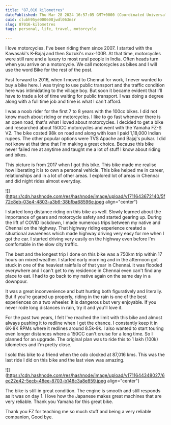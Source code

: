 ```yaml
---
title: "87,016 kilometres"
datePublished: Thu Mar 28 2024 16:57:05 GMT+0000 (Coordinated Universal Time)
cuid: clubh95ye000608jwdl063msr
slug: 87016-kilometres
tags: personal, life, travel, motorcycle

---
```


I love motorcycles. I've been riding them since 2007. I started with the Kawasaki's K-Bajaj and then Suzuki's max-100R. At that time, motorcycles were still rare and a luxury to most rural people in India. Often heads turn when you arrive on a motorcycle. We call motorcycles as bikes and I will use the word Bike for the rest of the post.

Fast forward to 2016, when I moved to Chennai for work, I never wanted to buy a bike here. I was trying to use public transport and the traffic condition here was intimidating to the village boy. But soon it became evident that I'll have to trade a lot of time waiting for public transport. I was doing a degree along with a full time job and time is what I can't afford.

I was a noob rider for the first 7 to 8 years with the 100cc bikes. I did not know much about riding or motorcycles. I like to go fast whenever there is an open road, that's what I loved about motorcycles. I decided to get a bike and researched about 150CC motorcycles and went with the Yamaha FZ-S V2. The bike costed 98k on road and along with loan I paid 1,18,000 Indian rupees. The other popular options were TVS Apache and Bajaj's pulsar. I did not know at that time that I'm making a great choice. Because this bike never failed me at anytime and taught me a lot of stuff I know about riding and bikes.

This picture is from 2017 when I got this bike. This bike made me realise how liberating it is to own a personal vehicle. This bike helped me in career, relationships and in a lot of other areas. I explored lot of areas in Chennai and did night rides almost everyday.

![](https://cdn.hashnode.com/res/hashnode/image/upload/v1711643672140/5f72c8eb-03e4-4803-a3b6-38bfba68596e.jpeg align="center")

I started long distance riding on this bike as well. Slowly learned about the importance of gears and motorcycle safety and started gearing up. During the lift of COVID lockdown, I made numerous trips between my native and Chennai on the highway. That highway riding experience created a situational awareness which made highway driving very easy for me when I got the car. I started driving very easily on the highway even before I'm comfortable in the slow city traffic.

The best and the longest trip I done on this bike was a 750km trip within 17 hours on mixed weather. I started early morning and in the afternoon got stuck in one of the heaviest rainfalls of that year in Chennai. it was flooded everywhere and I can't get to my residence in Chennai even can't find any place to eat. I had to go back to my native again on the same day in a downpour.

It was a great inconvenience and butt hurting both figuratively and literally. But if you're geared up properly, riding in the rain is one of the best experiences on a two wheeler. It is dangerous but very enjoyable. If you never rode long distances in rain, try it and you'll love it.

For the past two years, I felt I've reached the limit with this bike and almost always pushing it to redline when I get the chance. I constantly keep it in 6K-8K RPMs where it redlines around 8.5k-9k. I also wanted to start touring even longer distances where a 150CC can't cruise for a long time. So I planned for an upgrade. The original plan was to ride this to 1 lakh (100k) kilometres and I'm pretty close.

I sold this bike to a friend when the odo clocked at 87,016 kms. This was the last ride I did on this bike and the last view was amazing.

![](https://cdn.hashnode.com/res/hashnode/image/upload/v1711644348027/6ec22e42-5ecb-48ee-8703-b148c3a8e859.jpeg align="center")

The bike is still in great condition. The engine is smooth and still responds as it was on day 1. I love how the Japanese makes great machines that are very reliable. Thank you Yamaha for this great bike.

Thank you FZ for teaching me so much stuff and being a very reliable companion, Good bye.